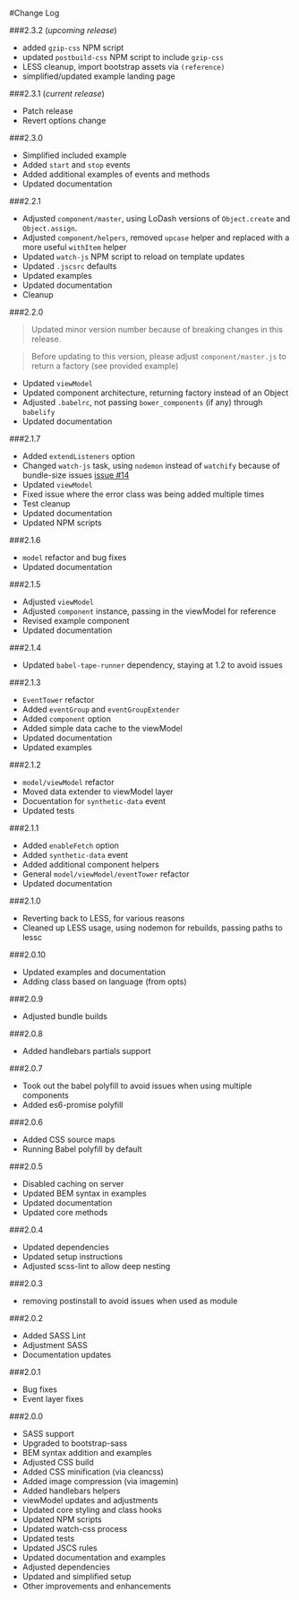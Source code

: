 #Change Log

###2.3.2 (_upcoming release_)

* added `gzip-css` NPM script
* updated `postbuild-css` NPM script to include `gzip-css`
* LESS cleanup, import bootstrap assets via `(reference)`
* simplified/updated example landing page

###2.3.1 (_current release_)

* Patch release
* Revert options change

###2.3.0

* Simplified included example
* Added `start` and `stop` events
* Added additional examples of events and methods
* Updated documentation

###2.2.1

* Adjusted `component/master`, using LoDash versions of `Object.create` and `Object.assign`.
* Adjusted `component/helpers`, removed `upcase` helper and replaced with a more useful `withItem` helper
* Updated `watch-js` NPM script to reload on template updates
* Updated `.jscsrc` defaults
* Updated examples
* Updated documentation
* Cleanup

###2.2.0

> Updated minor version number because of breaking changes in this release. 

> Before updating to this version, please adjust `component/master.js` to return a factory (see provided example)

* Updated `viewModel`
* Updated component architecture, returning factory instead of an Object 
* Adjusted `.babelrc`, not passing `bower_components` (if any) through `babelify`
* Updated documentation

###2.1.7

* Added `extendListeners` option
* Changed `watch-js` task, using `nodemon` instead of `watchify` because of bundle-size issues [issue #14](https://github.com/MajorLeagueBaseball/g5-component/issues/14)
* Updated `viewModel`
* Fixed issue where the error class was being added multiple times
* Test cleanup
* Updated documentation
* Updated NPM scripts

###2.1.6

* `model` refactor and bug fixes
* Updated documentation

###2.1.5

* Adjusted `viewModel`
* Adjusted `component` instance, passing in the viewModel for reference
* Revised example component
* Updated documentation

###2.1.4

* Updated `babel-tape-runner` dependency, staying at 1.2 to avoid issues

###2.1.3

* `EventTower` refactor
* Added `eventGroup` and `eventGroupExtender`
* Added `component` option
* Added simple data cache to the viewModel
* Updated documentation 
* Updated examples

###2.1.2

* `model/viewModel` refactor
* Moved data extender to viewModel layer
* Docuentation for `synthetic-data` event
* Updated tests

###2.1.1

* Added `enableFetch` option
* Added `synthetic-data` event
* Added additional component helpers
* General `model/viewModel/eventTower` refactor
* Updated documentation

###2.1.0

* Reverting back to LESS, for various reasons
* Cleaned up LESS usage, using nodemon for rebuilds, passing paths to lessc

###2.0.10

* Updated examples and documentation
* Adding class based on language (from opts)

###2.0.9

* Adjusted bundle builds

###2.0.8

* Added handlebars partials support

###2.0.7

* Took out the babel polyfill to avoid issues when using multiple components
* Added es6-promise polyfill

###2.0.6

* Added CSS source maps
* Running Babel polyfill by default

###2.0.5

* Disabled caching on server
* Updated BEM syntax in examples
* Updated documentation
* Updated core methods

###2.0.4

* Updated dependencies
* Updated setup instructions
* Adjusted scss-lint to allow deep nesting

###2.0.3

* removing postinstall to avoid issues when used as module

###2.0.2

* Added SASS Lint
* Adjustment SASS
* Documentation updates

###2.0.1

* Bug fixes
* Event layer fixes

###2.0.0

* SASS support
* Upgraded to bootstrap-sass
* BEM syntax addition and examples
* Adjusted CSS build
* Added CSS minification (via cleancss)
* Added image compression (via imagemin)
* Added handlebars helpers
* viewModel updates and adjustments
* Updated core styling and class hooks
* Updated NPM scripts
* Updated watch-css process
* Updated tests
* Updated JSCS rules
* Updated documentation and examples
* Adjusted dependencies
* Updated and simplified setup
* Other improvements and enhancements 
